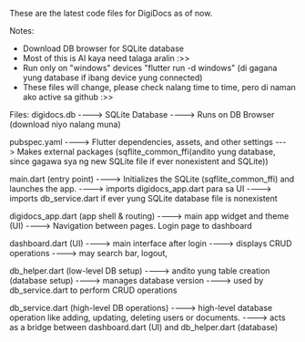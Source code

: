 These are the latest code files for DigiDocs as of now.

Notes:
- Download DB browser for SQLite database
- Most of this is AI kaya need talaga aralin :>>
- Run only on "windows" devices "flutter run -d windows" (di gagana yung database if ibang device yung connected)
- These files will change, please check nalang time to time, pero di naman ako active sa github :>>

Files:
digidocs.db ----> SQLite Database
            ----> Runs on DB Browser (download niyo nalang muna)

pubspec.yaml ----> Flutter dependencies, assets, and other settings
              ---> Makes external packages (sqflite_common_ffi(andito yung database, since gagawa sya ng new SQLite file if ever nonexistent and SQLite))

main.dart (entry point) ----> Initializes the SQLite (sqflite_common_ffi) and launches the app. 
                        ----> imports digidocs_app.dart para sa UI
                        ----> imports db_service.dart if ever yung SQLite database file is nonexistent

digidocs_app.dart (app shell & routing) ----> main app widget and theme (UI)
                                        ----> Navigation between pages. Login page to dashboard

dashboard.dart (UI) ----> main interface after login
                    ----> displays CRUD operations
                    ----> may search bar, logout,

db_helper.dart (low-level DB setup) ----> andito yung table creation (database setup)
                                    ----> manages database version
                                    ----> used by db_service.dart to perform CRUD operations

db_service.dart (high-level DB operations) ----> high-level database operation like adding, updating, deleting users or documents. 
                                           ----> acts as a bridge between dashboard.dart (UI) and db_helper.dart (database)
            
